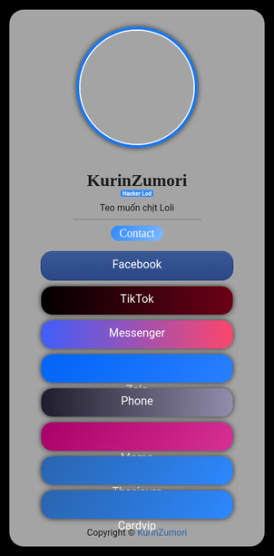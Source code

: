 <html class="v2" dir="ltr" lang="vi" xmlns="http://www.w3.org/1999/xhtml" xmlns:b="http://www.google.com/2005/gml/b" xmlns:data="http://www.google.com/2005/gml/data" xmlns:expr="http://www.google.com/2005/gml/expr">
 <head> 
  <title>KurinZumori - Thông tin cá nhân</title> 
  <meta content="width=device-width, user-scalable=no, initial-scale=1.0, maximum-scale=1.0, minimum-scale=1.0" name="viewport"> 
  <link href="https://1.bp.blogspot.com/-hgQuQLjKWiM/YKytpXcsa6I/AAAAAAAAFiU/j3Ixpn1632M_SuCVcgvFY01Vxg5gV2EdwCLcBGAsYHQ/s16000/favicon-1000x1000.png" rel="shortcut icon" type="image/x-icon"> 
  <meta content="https://i.imgur.com/LLpg0Db.png" property="og:image"> 
  <meta content="https://codeprof23.blogspot.com/" property="og:url"> 
  <meta content="website" property="og:type"> 
  <meta content="KurinZumori" property="og:title"> 
  <meta content="Xây dựng và phát triển bởi KurinZumori !" property="og:description"> 
  <link href="https://cdn.leanhduc.pro.vn/font-awesome/pro-5.15.3/css/all.css" rel="stylesheet"> 
  <link href="https://cdn.jsdelivr.net/npm/bootstrap@5.0.2/dist/css/bootstrap.min.css" rel="stylesheet"> 
  <link href="https://cdnjs.cloudflare.com/ajax/libs/limonte-sweetalert2/11.3.4/sweetalert2.css" rel="stylesheet"> 
  <!-- Bắt đầu css--> 
  <style id="page-skin-1" type="text/css"><!--
/* Chèn CSS vào đây */
/*------------------------------------------------*/
/* Name: Template giới thiệu bản thân version 8.1 */
/* Admin: KurinZumori                             */
/* Phone: 0336 683 825                            */
/* Gmail: dang31906@gmail.com                     */
/* Discord: https://discord.gg/ZjuBsEHMAC         */
/*------------------------------------------------*/
@import url("https://fonts.googleapis.com/css?family=Roboto&display=swap");@import url("https://fonts.googleapis.com/css?family=Dancing+Script|Lobster|Pattaya|Srisakdi&display=swap");html,body{cursor:url("https://cdn.leanhduc.pro.vn/theme/theme-thong-tin-lien-he-version-2-0/images/mouse-f1.png"),auto}a:hover{cursor:url("https://cdn.leanhduc.pro.vn/theme/theme-thong-tin-lien-he-version-2-0/images/mouse-f2.png"),auto}.loader{background:#4568dc;background:-webkit-linear-gradient(to right,#b06ab3,#4568dc);background:linear-gradient(to right,#b06ab3,#4568dc);opacity:0.6;bottom:0;left:0;overflow:hidden;position:fixed;right:0;top:0;z-index:99999}.loader-inner{bottom:0;height:60px;left:0;margin:auto;position:absolute;right:0;top:0;width:100px}.loader-line-wrap{animation:spin 2000ms cubic-bezier(0.175,0.885,0.32,1.275) infinite;box-sizing:border-box;height:50px;left:0;overflow:hidden;position:absolute;top:0;transform-origin:50% 100%;width:100px}.loader-line{border:4px solid transparent;border-radius:100%;box-sizing:border-box;height:100px;left:0;margin:0 auto;position:absolute;right:0;top:0;width:100px}.loader-line-wrap:nth-child(1){animation-delay:-50ms}.loader-line-wrap:nth-child(2){animation-delay:-100ms}.loader-line-wrap:nth-child(3){animation-delay:-150ms}.loader-line-wrap:nth-child(4){animation-delay:-200ms}.loader-line-wrap:nth-child(5){animation-delay:-250ms}.loader-line-wrap:nth-child(1) .loader-line{border-color:hsl(0,80%,60%);height:90px;width:90px;top:7px}.loader-line-wrap:nth-child(2) .loader-line{border-color:hsl(60,80%,60%);height:76px;width:76px;top:14px}.loader-line-wrap:nth-child(3) .loader-line{border-color:hsl(120,80%,60%);height:62px;width:62px;top:21px}.loader-line-wrap:nth-child(4) .loader-line{border-color:hsl(180,80%,60%);height:48px;width:48px;top:28px}.loader-line-wrap:nth-child(5) .loader-line{border-color:hsl(240,80%,60%);height:34px;width:34px;top:35px}@keyframes spin{0%,15%{transform:rotate(0)}100%{transform:rotate(360deg)}}*{font-family:"Roboto";padding:0;margin:0}.border{position:relative;width:50%;height:2px;background-color:rgb(138,138,138)}#boxs{margin-top:3px}#bg{position:fixed;min-height:100vh;min-width:100%;background-image:url("https://cdn.leanhduc.pro.vn/theme/theme-thong-tin-lien-he-version-2-0/images/background.jpeg");background-size:cover;background-position:center;margin:0;padding:0;top:0;left:0}#window{position:absolute;min-height:100%;min-width:100%;background-color:#000000;padding:0;top:0;left:0}#main{z-index:2;position:relative;width:450px;padding-bottom:5px;background-color:#ffffffa4;border-radius:25px;margin-top:5px;-webkit-box-shadow:0 0 50px 0 rgba(0,0,0,0.74);box-shadow:0 0 10px 0 rgba(0,0,0,0.74)}#cover{position:relative;height:100%;width:100%;background-image:url("https://cdn.leanhduc.pro.vn/theme/theme-thong-tin-lien-he-version-2-0/images/cover.gif");background-position:center;background-size:cover;border-top-left-radius:25px;border-top-right-radius:25px;padding-top:30px;padding-bottom:30px}#bg-cover{position:absolute;height:100%;width:100%;background-image:url("https://cdn.leanhduc.pro.vn/theme/theme-thong-tin-lien-he-version-2-0/images/cover.gif");background-position:center;background-size:cover;border-top-left-radius:25px;border-top-right-radius:25px;filter:opacity(0.6)}#avatar{position:relative;background-position:center;background-size:cover;border-radius:100%;border:5px solid #1877f2;-webkit-box-shadow:0 0 50px 0 rgba(0,0,0,0.74);box-shadow:0 0 10px 0 rgba(0,0,0,0.74)}#avatar img{height:200px;width:200px;border-radius:50%;object-fit:cover;position:relative;border:2px solid #fff}.center{display:flex;justify-content:center;align-items:center;flex-direction:column;margin-top:0}#name{text-align:center;font-weight:bold;font-size:30px;margin-top:10px;margin-bottom:0;font-family:"Lobster"}#name i{color:#1877f2;font-size:25px}#bio{text-align:center;margin-top:10px;margin-bottom:10px;font-family:"Roboto";font-size:16px}#contact-text{display:inline-block;padding:2px 15px;border-radius:15px;margin-top:10px;margin:10px auto;text-align:center;font-weight:lighter;font-size:20px;color:#ffffff;background:rgb(45,136,255);background:rgb(45,136,255);background:-moz-linear-gradient(127deg,rgba(45,136,255,1) 0%,rgba(131,186,255,1) 100%);background:-webkit-linear-gradient(127deg,rgba(45,136,255,1) 0%,rgba(131,186,255,1) 100%);background:linear-gradient(127deg,rgba(45,136,255,1) 0%,rgba(131,186,255,1) 100%);font-family:"Lobster";transition:all 250ms;cursor:default}#contact-text:hover{transform:scale(1.2);padding:2px 55px}.box{height:50px;width:75%;margin:5px auto;border-radius:20px;background:rgb(42,100,173);background:-moz-linear-gradient(127deg,rgba(42,100,173,1) 0%,rgba(45,136,255,1) 100%);background:-webkit-linear-gradient(127deg,rgba(42,100,173,1) 0%,rgba(45,136,255,1) 100%);background:linear-gradient(127deg,rgba(42,100,173,1) 0%,rgba(45,136,255,1) 100%);filter:progid:DXImageTransform.Microsoft.gradient(startColorstr="#2a64ad",endColorstr="#2d88ff",GradientType=1);-webkit-box-shadow:0 0 50px 0 rgba(0,0,0,0.74);box-shadow:0 0 10px 0 rgba(0,0,0,0.74);z-index:1;transition:all 250ms}.box:hover{padding-right:20px}.icon{display:inline;position:relative;height:50px;width:50px}.icon i{font-size:30px;margin:10px 20px;color:#ffffff;transition:transform 250ms;z-index:2}.icon i:hover{transform:rotate(360deg)}.detail{position:relative;display:block;margin:0 auto;font-size:20px;color:#ffffff;text-align:center;margin-top:10px;transition:all 500ms;font-family:"Roboto"}.col-10{position:relative;max-height:100%}.col-10:hover .detail{filter:opacity(0);z-index:-5}.col-10:hover .linked{filter:opacity(1);z-index:5}.col-10:active .detail{filter:opacity(0);z-index:-5}.col-10:active .linked{filter:opacity(1);z-index:5}.fas{transition:all 250ms}.col-10:hover .fas{transform:rotate(360deg)}.linked{position:relative;margin:0 auto;font-size:20px;color:#ffffff;text-align:center;margin-top:10px;transition:all 500ms;top:-40px;z-index:-2;filter:opacity(0);transition:all 1000ms;font-family:"Roboto"}.div-logo{position:relative;height:30px;width:30px;background-position:center;background-size:cover;margin:10px 20px;z-index:5;transition:all 250ms}.div-logo:hover{transform:rotate(360deg)}@media only screen and (max-width:540px){#main{width:100vw;margin-top:0vw;margin-bottom:0;border-radius:0}#bg-cover{border-radius:0}#window{min-height:100%;min-width:100%}.linked{font-size:19px}}.facebook{background:#3a5795;color:#1c3977;background:linear-gradient(to bottom,#3a5795 0%,#2b4886 100%);background:-webkit-gradient(linear,left top,left bottom,color-stop(0%,#3a5795),color-stop(100%,#2b4886));background:-webkit-linear-gradient(top,#3a5795 0%,#2b4886 100%);background:-moz-linear-gradient(top,#3a5795 0%,#2b4886 100%);background:-o-linear-gradient(top,#3a5795 0%,#2b4886 100%);background:-ms-linear-gradient(top,#3a5795 0%,#2b4886 100%);filter:progid:DXImageTransform.Microsoft.gradient(startColorstr='#3A5795',endColorstr='#2B4886',GradientType=0);border:1px solid #1c3977;text-shadow:0 1px 0 #4966a4;-webkit-text-shadow:0 1px 0 #4966a4;-moz-text-shadow:0 1px 0 #4966a4;box-shadow:inset 0 1px 0 #4966a4;-webkit-box-shadow:inset 0 1px 0 #4966a4;-moz-box-shadow:inset 0 1px 0 #4966a4}.messenger{background:#fc466b;background:-webkit-linear-gradient(to right,#3f5efb,#fc466b);background:linear-gradient(to right,#3f5efb,#fc466b)}.tiktok{background:#010101;background:-webkit-linear-gradient(to right,#010101,#6c0016);background:linear-gradient(to right,#010101,#6c0016)}.zalo{background:#0064f7;background:linear-gradient(127deg,#0064f7 0%,#2a7fff 100%)}.zalo-icon{background-image:url("https://cdn.leanhduc.pro.vn/theme/theme-thong-tin-lien-he-version-2-0/images/zalo.png")}.phone{background:#1f1c2c;background:-webkit-linear-gradient(to right,#1f1c2c,#928dab);background:linear-gradient(to right,#1f1c2c,#928dab)}.momo{background:#a80069;background:linear-gradient(127deg,#a80069 0%,#d73193 100%)}.momo-icon{background-image:url("https://cdn.leanhduc.pro.vn/theme/theme-thong-tin-lien-he-version-2-0/images/momo.png")}.vietcombank{background:#006c46;background:linear-gradient(127deg,#006c46 0%,#77bc41 100%)}.vietcombank-icon{background-image:url("https://cdn.leanhduc.pro.vn/theme/theme-thong-tin-lien-he-version-2-0/images/vietcombank.png")}.mbbank{background:#1f00cf;background:linear-gradient(127deg,#1f00cf 0%,#006db5 100%)}.mbbank-icon{background-image:url("https://cdn.leanhduc.pro.vn/theme/theme-thong-tin-lien-he-version-2-0/images/mbbank.png")}.badge{font-weight:bold;color:#ffffff;background-color:#2d88ff;padding:0.5px 3px;border-radius:3px;font-size:10px}a{text-decoration:none!important;color:rgb(42,100,173)!important}

--></style> 
  <style>.swal2-popup.swal2-toast{box-sizing:border-box;grid-column:1/4 !important;grid-row:1/4 !important;grid-template-columns:min-content auto min-content;padding:1em;overflow-y:hidden;background:#fff;box-shadow:0 0 1px rgba(0,0,0,.075),0 1px 2px rgba(0,0,0,.075),1px 2px 4px rgba(0,0,0,.075),1px 3px 8px rgba(0,0,0,.075),2px 4px 16px rgba(0,0,0,.075);pointer-events:all}.swal2-popup.swal2-toast>*{grid-column:2}.swal2-popup.swal2-toast .swal2-title{margin:.5em 1em;padding:0;font-size:1em;text-align:initial}.swal2-popup.swal2-toast .swal2-loading{justify-content:center}.swal2-popup.swal2-toast .swal2-input{height:2em;margin:.5em;font-size:1em}.swal2-popup.swal2-toast .swal2-validation-message{font-size:1em}.swal2-popup.swal2-toast .swal2-footer{margin:.5em 0 0;padding:.5em 0 0;font-size:.8em}.swal2-popup.swal2-toast .swal2-close{grid-column:3/3;grid-row:1/99;align-self:center;width:.8em;height:.8em;margin:0;font-size:2em}.swal2-popup.swal2-toast .swal2-html-container{margin:.5em 1em;padding:0;overflow:initial;font-size:1em;text-align:initial}.swal2-popup.swal2-toast .swal2-html-container:empty{padding:0}.swal2-popup.swal2-toast .swal2-loader{grid-column:1;grid-row:1/99;align-self:center;width:2em;height:2em;margin:.25em}.swal2-popup.swal2-toast .swal2-icon{grid-column:1;grid-row:1/99;align-self:center;width:2em;min-width:2em;height:2em;margin:0 .5em 0 0}.swal2-popup.swal2-toast .swal2-icon .swal2-icon-content{display:flex;align-items:center;font-size:1.8em;font-weight:bold}.swal2-popup.swal2-toast .swal2-icon.swal2-success .swal2-success-ring{width:2em;height:2em}.swal2-popup.swal2-toast .swal2-icon.swal2-error [class^=swal2-x-mark-line]{top:.875em;width:1.375em}.swal2-popup.swal2-toast .swal2-icon.swal2-error [class^=swal2-x-mark-line][class$=left]{left:.3125em}.swal2-popup.swal2-toast .swal2-icon.swal2-error [class^=swal2-x-mark-line][class$=right]{right:.3125em}.swal2-popup.swal2-toast .swal2-actions{justify-content:flex-start;height:auto;margin:0;margin-top:.5em;padding:0 .5em}.swal2-popup.swal2-toast .swal2-styled{margin:.25em .5em;padding:.4em .6em;font-size:1em}.swal2-popup.swal2-toast .swal2-success{border-color:#a5dc86}.swal2-popup.swal2-toast .swal2-success [class^=swal2-success-circular-line]{position:absolute;width:1.6em;height:3em;transform:rotate(45deg);border-radius:50%}.swal2-popup.swal2-toast .swal2-success [class^=swal2-success-circular-line][class$=left]{top:-0.8em;left:-0.5em;transform:rotate(-45deg);transform-origin:2em 2em;border-radius:4em 0 0 4em}.swal2-popup.swal2-toast .swal2-success [class^=swal2-success-circular-line][class$=right]{top:-0.25em;left:.9375em;transform-origin:0 1.5em;border-radius:0 4em 4em 0}.swal2-popup.swal2-toast .swal2-success .swal2-success-ring{width:2em;height:2em}.swal2-popup.swal2-toast .swal2-success .swal2-success-fix{top:0;left:.4375em;width:.4375em;height:2.6875em}.swal2-popup.swal2-toast .swal2-success [class^=swal2-success-line]{height:.3125em}.swal2-popup.swal2-toast .swal2-success [class^=swal2-success-line][class$=tip]{top:1.125em;left:.1875em;width:.75em}.swal2-popup.swal2-toast .swal2-success [class^=swal2-success-line][class$=long]{top:.9375em;right:.1875em;width:1.375em}.swal2-popup.swal2-toast .swal2-success.swal2-icon-show .swal2-success-line-tip{animation:swal2-toast-animate-success-line-tip .75s}.swal2-popup.swal2-toast .swal2-success.swal2-icon-show .swal2-success-line-long{animation:swal2-toast-animate-success-line-long .75s}.swal2-popup.swal2-toast.swal2-show{animation:swal2-toast-show .5s}.swal2-popup.swal2-toast.swal2-hide{animation:swal2-toast-hide .1s forwards}div:where(.swal2-container){display:grid;position:fixed;z-index:1060;inset:0;box-sizing:border-box;grid-template-areas:"top-start     top            top-end" "center-start  center         center-end" "bottom-start  bottom-center  bottom-end";grid-template-rows:minmax(min-content, auto) minmax(min-content, auto) minmax(min-content, auto);height:100%;padding:.625em;overflow-x:hidden;transition:background-color .1s;-webkit-overflow-scrolling:touch}div:where(.swal2-container).swal2-backdrop-show,div:where(.swal2-container).swal2-noanimation{background:rgba(0,0,0,.4)}div:where(.swal2-container).swal2-backdrop-hide{background:rgba(0,0,0,0) !important}div:where(.swal2-container).swal2-top-start,div:where(.swal2-container).swal2-center-start,div:where(.swal2-container).swal2-bottom-start{grid-template-columns:minmax(0, 1fr) auto auto}div:where(.swal2-container).swal2-top,div:where(.swal2-container).swal2-center,div:where(.swal2-container).swal2-bottom{grid-template-columns:auto minmax(0, 1fr) auto}div:where(.swal2-container).swal2-top-end,div:where(.swal2-container).swal2-center-end,div:where(.swal2-container).swal2-bottom-end{grid-template-columns:auto auto minmax(0, 1fr)}div:where(.swal2-container).swal2-top-start>.swal2-popup{align-self:start}div:where(.swal2-container).swal2-top>.swal2-popup{grid-column:2;align-self:start;justify-self:center}div:where(.swal2-container).swal2-top-end>.swal2-popup,div:where(.swal2-container).swal2-top-right>.swal2-popup{grid-column:3;align-self:start;justify-self:end}div:where(.swal2-container).swal2-center-start>.swal2-popup,div:where(.swal2-container).swal2-center-left>.swal2-popup{grid-row:2;align-self:center}div:where(.swal2-container).swal2-center>.swal2-popup{grid-column:2;grid-row:2;align-self:center;justify-self:center}div:where(.swal2-container).swal2-center-end>.swal2-popup,div:where(.swal2-container).swal2-center-right>.swal2-popup{grid-column:3;grid-row:2;align-self:center;justify-self:end}div:where(.swal2-container).swal2-bottom-start>.swal2-popup,div:where(.swal2-container).swal2-bottom-left>.swal2-popup{grid-column:1;grid-row:3;align-self:end}div:where(.swal2-container).swal2-bottom>.swal2-popup{grid-column:2;grid-row:3;justify-self:center;align-self:end}div:where(.swal2-container).swal2-bottom-end>.swal2-popup,div:where(.swal2-container).swal2-bottom-right>.swal2-popup{grid-column:3;grid-row:3;align-self:end;justify-self:end}div:where(.swal2-container).swal2-grow-row>.swal2-popup,div:where(.swal2-container).swal2-grow-fullscreen>.swal2-popup{grid-column:1/4;width:100%}div:where(.swal2-container).swal2-grow-column>.swal2-popup,div:where(.swal2-container).swal2-grow-fullscreen>.swal2-popup{grid-row:1/4;align-self:stretch}div:where(.swal2-container).swal2-no-transition{transition:none !important}div:where(.swal2-container) div:where(.swal2-popup){display:none;position:relative;box-sizing:border-box;grid-template-columns:minmax(0, 100%);width:32em;max-width:100%;padding:0 0 1.25em;border:none;border-radius:5px;background:#fff;color:#545454;font-family:inherit;font-size:1rem}div:where(.swal2-container) div:where(.swal2-popup):focus{outline:none}div:where(.swal2-container) div:where(.swal2-popup).swal2-loading{overflow-y:hidden}div:where(.swal2-container) h2:where(.swal2-title){position:relative;max-width:100%;margin:0;padding:.8em 1em 0;color:inherit;font-size:1.875em;font-weight:600;text-align:center;text-transform:none;word-wrap:break-word}div:where(.swal2-container) div:where(.swal2-actions){display:flex;z-index:1;box-sizing:border-box;flex-wrap:wrap;align-items:center;justify-content:center;width:auto;margin:1.25em auto 0;padding:0}div:where(.swal2-container) div:where(.swal2-actions):not(.swal2-loading) .swal2-styled[disabled]{opacity:.4}div:where(.swal2-container) div:where(.swal2-actions):not(.swal2-loading) .swal2-styled:hover{background-image:linear-gradient(rgba(0, 0, 0, 0.1), rgba(0, 0, 0, 0.1))}div:where(.swal2-container) div:where(.swal2-actions):not(.swal2-loading) .swal2-styled:active{background-image:linear-gradient(rgba(0, 0, 0, 0.2), rgba(0, 0, 0, 0.2))}div:where(.swal2-container) div:where(.swal2-loader){display:none;align-items:center;justify-content:center;width:2.2em;height:2.2em;margin:0 1.875em;animation:swal2-rotate-loading 1.5s linear 0s infinite normal;border-width:.25em;border-style:solid;border-radius:100%;border-color:#2778c4 rgba(0,0,0,0) #2778c4 rgba(0,0,0,0)}div:where(.swal2-container) button:where(.swal2-styled){margin:.3125em;padding:.625em 1.1em;transition:box-shadow .1s;box-shadow:0 0 0 3px rgba(0,0,0,0);font-weight:500}div:where(.swal2-container) button:where(.swal2-styled):not([disabled]){cursor:pointer}div:where(.swal2-container) button:where(.swal2-styled).swal2-confirm{border:0;border-radius:.25em;background:initial;background-color:#7066e0;color:#fff;font-size:1em}div:where(.swal2-container) button:where(.swal2-styled).swal2-confirm:focus{box-shadow:0 0 0 3px rgba(112,102,224,.5)}div:where(.swal2-container) button:where(.swal2-styled).swal2-deny{border:0;border-radius:.25em;background:initial;background-color:#dc3741;color:#fff;font-size:1em}div:where(.swal2-container) button:where(.swal2-styled).swal2-deny:focus{box-shadow:0 0 0 3px rgba(220,55,65,.5)}div:where(.swal2-container) button:where(.swal2-styled).swal2-cancel{border:0;border-radius:.25em;background:initial;background-color:#6e7881;color:#fff;font-size:1em}div:where(.swal2-container) button:where(.swal2-styled).swal2-cancel:focus{box-shadow:0 0 0 3px rgba(110,120,129,.5)}div:where(.swal2-container) button:where(.swal2-styled).swal2-default-outline:focus{box-shadow:0 0 0 3px rgba(100,150,200,.5)}div:where(.swal2-container) button:where(.swal2-styled):focus{outline:none}div:where(.swal2-container) button:where(.swal2-styled)::-moz-focus-inner{border:0}div:where(.swal2-container) div:where(.swal2-footer){justify-content:center;margin:1em 0 0;padding:1em 1em 0;border-top:1px solid #eee;color:inherit;font-size:1em}div:where(.swal2-container) .swal2-timer-progress-bar-container{position:absolute;right:0;bottom:0;left:0;grid-column:auto !important;overflow:hidden;border-bottom-right-radius:5px;border-bottom-left-radius:5px}div:where(.swal2-container) div:where(.swal2-timer-progress-bar){width:100%;height:.25em;background:rgba(0,0,0,.2)}div:where(.swal2-container) img:where(.swal2-image){max-width:100%;margin:2em auto 1em}div:where(.swal2-container) button:where(.swal2-close){z-index:2;align-items:center;justify-content:center;width:1.2em;height:1.2em;margin-top:0;margin-right:0;margin-bottom:-1.2em;padding:0;overflow:hidden;transition:color .1s,box-shadow .1s;border:none;border-radius:5px;background:rgba(0,0,0,0);color:#ccc;font-family:monospace;font-size:2.5em;cursor:pointer;justify-self:end}div:where(.swal2-container) button:where(.swal2-close):hover{transform:none;background:rgba(0,0,0,0);color:#f27474}div:where(.swal2-container) button:where(.swal2-close):focus{outline:none;box-shadow:inset 0 0 0 3px rgba(100,150,200,.5)}div:where(.swal2-container) button:where(.swal2-close)::-moz-focus-inner{border:0}div:where(.swal2-container) .swal2-html-container{z-index:1;justify-content:center;margin:1em 1.6em .3em;padding:0;overflow:auto;color:inherit;font-size:1.125em;font-weight:normal;line-height:normal;text-align:center;word-wrap:break-word;word-break:break-word}div:where(.swal2-container) input:where(.swal2-input),div:where(.swal2-container) input:where(.swal2-file),div:where(.swal2-container) textarea:where(.swal2-textarea),div:where(.swal2-container) select:where(.swal2-select),div:where(.swal2-container) div:where(.swal2-radio),div:where(.swal2-container) label:where(.swal2-checkbox){margin:1em 2em 3px}div:where(.swal2-container) input:where(.swal2-input),div:where(.swal2-container) input:where(.swal2-file),div:where(.swal2-container) textarea:where(.swal2-textarea){box-sizing:border-box;width:auto;transition:border-color .1s,box-shadow .1s;border:1px solid #d9d9d9;border-radius:.1875em;background:rgba(0,0,0,0);box-shadow:inset 0 1px 1px rgba(0,0,0,.06),0 0 0 3px rgba(0,0,0,0);color:inherit;font-size:1.125em}div:where(.swal2-container) input:where(.swal2-input).swal2-inputerror,div:where(.swal2-container) input:where(.swal2-file).swal2-inputerror,div:where(.swal2-container) textarea:where(.swal2-textarea).swal2-inputerror{border-color:#f27474 !important;box-shadow:0 0 2px #f27474 !important}div:where(.swal2-container) input:where(.swal2-input):focus,div:where(.swal2-container) input:where(.swal2-file):focus,div:where(.swal2-container) textarea:where(.swal2-textarea):focus{border:1px solid #b4dbed;outline:none;box-shadow:inset 0 1px 1px rgba(0,0,0,.06),0 0 0 3px rgba(100,150,200,.5)}div:where(.swal2-container) input:where(.swal2-input)::placeholder,div:where(.swal2-container) input:where(.swal2-file)::placeholder,div:where(.swal2-container) textarea:where(.swal2-textarea)::placeholder{color:#ccc}div:where(.swal2-container) .swal2-range{margin:1em 2em 3px;background:#fff}div:where(.swal2-container) .swal2-range input{width:80%}div:where(.swal2-container) .swal2-range output{width:20%;color:inherit;font-weight:600;text-align:center}div:where(.swal2-container) .swal2-range input,div:where(.swal2-container) .swal2-range output{height:2.625em;padding:0;font-size:1.125em;line-height:2.625em}div:where(.swal2-container) .swal2-input{height:2.625em;padding:0 .75em}div:where(.swal2-container) .swal2-file{width:75%;margin-right:auto;margin-left:auto;background:rgba(0,0,0,0);font-size:1.125em}div:where(.swal2-container) .swal2-textarea{height:6.75em;padding:.75em}div:where(.swal2-container) .swal2-select{min-width:50%;max-width:100%;padding:.375em .625em;background:rgba(0,0,0,0);color:inherit;font-size:1.125em}div:where(.swal2-container) .swal2-radio,div:where(.swal2-container) .swal2-checkbox{align-items:center;justify-content:center;background:#fff;color:inherit}div:where(.swal2-container) .swal2-radio label,div:where(.swal2-container) .swal2-checkbox label{margin:0 .6em;font-size:1.125em}div:where(.swal2-container) .swal2-radio input,div:where(.swal2-container) .swal2-checkbox input{flex-shrink:0;margin:0 .4em}div:where(.swal2-container) label:where(.swal2-input-label){display:flex;justify-content:center;margin:1em auto 0}div:where(.swal2-container) div:where(.swal2-validation-message){align-items:center;justify-content:center;margin:1em 0 0;padding:.625em;overflow:hidden;background:#f0f0f0;color:#666;font-size:1em;font-weight:300}div:where(.swal2-container) div:where(.swal2-validation-message)::before{content:"!";display:inline-block;width:1.5em;min-width:1.5em;height:1.5em;margin:0 .625em;border-radius:50%;background-color:#f27474;color:#fff;font-weight:600;line-height:1.5em;text-align:center}div:where(.swal2-container) .swal2-progress-steps{flex-wrap:wrap;align-items:center;max-width:100%;margin:1.25em auto;padding:0;background:rgba(0,0,0,0);font-weight:600}div:where(.swal2-container) .swal2-progress-steps li{display:inline-block;position:relative}div:where(.swal2-container) .swal2-progress-steps .swal2-progress-step{z-index:20;flex-shrink:0;width:2em;height:2em;border-radius:2em;background:#2778c4;color:#fff;line-height:2em;text-align:center}div:where(.swal2-container) .swal2-progress-steps .swal2-progress-step.swal2-active-progress-step{background:#2778c4}div:where(.swal2-container) .swal2-progress-steps .swal2-progress-step.swal2-active-progress-step~.swal2-progress-step{background:#add8e6;color:#fff}div:where(.swal2-container) .swal2-progress-steps .swal2-progress-step.swal2-active-progress-step~.swal2-progress-step-line{background:#add8e6}div:where(.swal2-container) .swal2-progress-steps .swal2-progress-step-line{z-index:10;flex-shrink:0;width:2.5em;height:.4em;margin:0 -1px;background:#2778c4}div:where(.swal2-icon){position:relative;box-sizing:content-box;justify-content:center;width:5em;height:5em;margin:2.5em auto .6em;border:0.25em solid rgba(0,0,0,0);border-radius:50%;border-color:#000;font-family:inherit;line-height:5em;cursor:default;user-select:none}div:where(.swal2-icon) .swal2-icon-content{display:flex;align-items:center;font-size:3.75em}div:where(.swal2-icon).swal2-error{border-color:#f27474;color:#f27474}div:where(.swal2-icon).swal2-error .swal2-x-mark{position:relative;flex-grow:1}div:where(.swal2-icon).swal2-error [class^=swal2-x-mark-line]{display:block;position:absolute;top:2.3125em;width:2.9375em;height:.3125em;border-radius:.125em;background-color:#f27474}div:where(.swal2-icon).swal2-error [class^=swal2-x-mark-line][class$=left]{left:1.0625em;transform:rotate(45deg)}div:where(.swal2-icon).swal2-error [class^=swal2-x-mark-line][class$=right]{right:1em;transform:rotate(-45deg)}div:where(.swal2-icon).swal2-error.swal2-icon-show{animation:swal2-animate-error-icon .5s}div:where(.swal2-icon).swal2-error.swal2-icon-show .swal2-x-mark{animation:swal2-animate-error-x-mark .5s}div:where(.swal2-icon).swal2-warning{border-color:#facea8;color:#f8bb86}div:where(.swal2-icon).swal2-warning.swal2-icon-show{animation:swal2-animate-error-icon .5s}div:where(.swal2-icon).swal2-warning.swal2-icon-show .swal2-icon-content{animation:swal2-animate-i-mark .5s}div:where(.swal2-icon).swal2-info{border-color:#9de0f6;color:#3fc3ee}div:where(.swal2-icon).swal2-info.swal2-icon-show{animation:swal2-animate-error-icon .5s}div:where(.swal2-icon).swal2-info.swal2-icon-show .swal2-icon-content{animation:swal2-animate-i-mark .8s}div:where(.swal2-icon).swal2-question{border-color:#c9dae1;color:#87adbd}div:where(.swal2-icon).swal2-question.swal2-icon-show{animation:swal2-animate-error-icon .5s}div:where(.swal2-icon).swal2-question.swal2-icon-show .swal2-icon-content{animation:swal2-animate-question-mark .8s}div:where(.swal2-icon).swal2-success{border-color:#a5dc86;color:#a5dc86}div:where(.swal2-icon).swal2-success [class^=swal2-success-circular-line]{position:absolute;width:3.75em;height:7.5em;transform:rotate(45deg);border-radius:50%}div:where(.swal2-icon).swal2-success [class^=swal2-success-circular-line][class$=left]{top:-0.4375em;left:-2.0635em;transform:rotate(-45deg);transform-origin:3.75em 3.75em;border-radius:7.5em 0 0 7.5em}div:where(.swal2-icon).swal2-success [class^=swal2-success-circular-line][class$=right]{top:-0.6875em;left:1.875em;transform:rotate(-45deg);transform-origin:0 3.75em;border-radius:0 7.5em 7.5em 0}div:where(.swal2-icon).swal2-success .swal2-success-ring{position:absolute;z-index:2;top:-0.25em;left:-0.25em;box-sizing:content-box;width:100%;height:100%;border:.25em solid rgba(165,220,134,.3);border-radius:50%}div:where(.swal2-icon).swal2-success .swal2-success-fix{position:absolute;z-index:1;top:.5em;left:1.625em;width:.4375em;height:5.625em;transform:rotate(-45deg)}div:where(.swal2-icon).swal2-success [class^=swal2-success-line]{display:block;position:absolute;z-index:2;height:.3125em;border-radius:.125em;background-color:#a5dc86}div:where(.swal2-icon).swal2-success [class^=swal2-success-line][class$=tip]{top:2.875em;left:.8125em;width:1.5625em;transform:rotate(45deg)}div:where(.swal2-icon).swal2-success [class^=swal2-success-line][class$=long]{top:2.375em;right:.5em;width:2.9375em;transform:rotate(-45deg)}div:where(.swal2-icon).swal2-success.swal2-icon-show .swal2-success-line-tip{animation:swal2-animate-success-line-tip .75s}div:where(.swal2-icon).swal2-success.swal2-icon-show .swal2-success-line-long{animation:swal2-animate-success-line-long .75s}div:where(.swal2-icon).swal2-success.swal2-icon-show .swal2-success-circular-line-right{animation:swal2-rotate-success-circular-line 4.25s ease-in}[class^=swal2]{-webkit-tap-highlight-color:rgba(0,0,0,0)}.swal2-show{animation:swal2-show .3s}.swal2-hide{animation:swal2-hide .15s forwards}.swal2-noanimation{transition:none}.swal2-scrollbar-measure{position:absolute;top:-9999px;width:50px;height:50px;overflow:scroll}.swal2-rtl .swal2-close{margin-right:initial;margin-left:0}.swal2-rtl .swal2-timer-progress-bar{right:0;left:auto}@keyframes swal2-toast-show{0%{transform:translateY(-0.625em) rotateZ(2deg)}33%{transform:translateY(0) rotateZ(-2deg)}66%{transform:translateY(0.3125em) rotateZ(2deg)}100%{transform:translateY(0) rotateZ(0deg)}}@keyframes swal2-toast-hide{100%{transform:rotateZ(1deg);opacity:0}}@keyframes swal2-toast-animate-success-line-tip{0%{top:.5625em;left:.0625em;width:0}54%{top:.125em;left:.125em;width:0}70%{top:.625em;left:-0.25em;width:1.625em}84%{top:1.0625em;left:.75em;width:.5em}100%{top:1.125em;left:.1875em;width:.75em}}@keyframes swal2-toast-animate-success-line-long{0%{top:1.625em;right:1.375em;width:0}65%{top:1.25em;right:.9375em;width:0}84%{top:.9375em;right:0;width:1.125em}100%{top:.9375em;right:.1875em;width:1.375em}}@keyframes swal2-show{0%{transform:scale(0.7)}45%{transform:scale(1.05)}80%{transform:scale(0.95)}100%{transform:scale(1)}}@keyframes swal2-hide{0%{transform:scale(1);opacity:1}100%{transform:scale(0.5);opacity:0}}@keyframes swal2-animate-success-line-tip{0%{top:1.1875em;left:.0625em;width:0}54%{top:1.0625em;left:.125em;width:0}70%{top:2.1875em;left:-0.375em;width:3.125em}84%{top:3em;left:1.3125em;width:1.0625em}100%{top:2.8125em;left:.8125em;width:1.5625em}}@keyframes swal2-animate-success-line-long{0%{top:3.375em;right:2.875em;width:0}65%{top:3.375em;right:2.875em;width:0}84%{top:2.1875em;right:0;width:3.4375em}100%{top:2.375em;right:.5em;width:2.9375em}}@keyframes swal2-rotate-success-circular-line{0%{transform:rotate(-45deg)}5%{transform:rotate(-45deg)}12%{transform:rotate(-405deg)}100%{transform:rotate(-405deg)}}@keyframes swal2-animate-error-x-mark{0%{margin-top:1.625em;transform:scale(0.4);opacity:0}50%{margin-top:1.625em;transform:scale(0.4);opacity:0}80%{margin-top:-0.375em;transform:scale(1.15)}100%{margin-top:0;transform:scale(1);opacity:1}}@keyframes swal2-animate-error-icon{0%{transform:rotateX(100deg);opacity:0}100%{transform:rotateX(0deg);opacity:1}}@keyframes swal2-rotate-loading{0%{transform:rotate(0deg)}100%{transform:rotate(360deg)}}@keyframes swal2-animate-question-mark{0%{transform:rotateY(-360deg)}100%{transform:rotateY(0)}}@keyframes swal2-animate-i-mark{0%{transform:rotateZ(45deg);opacity:0}25%{transform:rotateZ(-25deg);opacity:.4}50%{transform:rotateZ(15deg);opacity:.8}75%{transform:rotateZ(-5deg);opacity:1}100%{transform:rotateX(0);opacity:1}}body.swal2-shown:not(.swal2-no-backdrop):not(.swal2-toast-shown){overflow:hidden}body.swal2-height-auto{height:auto !important}body.swal2-no-backdrop .swal2-container{background-color:rgba(0,0,0,0) !important;pointer-events:none}body.swal2-no-backdrop .swal2-container .swal2-popup{pointer-events:all}body.swal2-no-backdrop .swal2-container .swal2-modal{box-shadow:0 0 10px rgba(0,0,0,.4)}@media print{body.swal2-shown:not(.swal2-no-backdrop):not(.swal2-toast-shown){overflow-y:scroll !important}body.swal2-shown:not(.swal2-no-backdrop):not(.swal2-toast-shown)>[aria-hidden=true]{display:none}body.swal2-shown:not(.swal2-no-backdrop):not(.swal2-toast-shown) .swal2-container{position:static !important}}body.swal2-toast-shown .swal2-container{box-sizing:border-box;width:360px;max-width:100%;background-color:rgba(0,0,0,0);pointer-events:none}body.swal2-toast-shown .swal2-container.swal2-top{inset:0 auto auto 50%;transform:translateX(-50%)}body.swal2-toast-shown .swal2-container.swal2-top-end,body.swal2-toast-shown .swal2-container.swal2-top-right{inset:0 0 auto auto}body.swal2-toast-shown .swal2-container.swal2-top-start,body.swal2-toast-shown .swal2-container.swal2-top-left{inset:0 auto auto 0}body.swal2-toast-shown .swal2-container.swal2-center-start,body.swal2-toast-shown .swal2-container.swal2-center-left{inset:50% auto auto 0;transform:translateY(-50%)}body.swal2-toast-shown .swal2-container.swal2-center{inset:50% auto auto 50%;transform:translate(-50%, -50%)}body.swal2-toast-shown .swal2-container.swal2-center-end,body.swal2-toast-shown .swal2-container.swal2-center-right{inset:50% 0 auto auto;transform:translateY(-50%)}body.swal2-toast-shown .swal2-container.swal2-bottom-start,body.swal2-toast-shown .swal2-container.swal2-bottom-left{inset:auto auto 0 0}body.swal2-toast-shown .swal2-container.swal2-bottom{inset:auto auto 0 50%;transform:translateX(-50%)}body.swal2-toast-shown .swal2-container.swal2-bottom-end,body.swal2-toast-shown .swal2-container.swal2-bottom-right{inset:auto 0 0 auto}</style>
 </head> 
 <!-- Bắt đầu phần hiển thị --> 
 <body> 
  <!-- loading --> 
  <div class="loader" style="display: none;"> 
   <div class="loader-inner"> 
    <div class="loader-line-wrap"> 
     <div class="loader-line"></div> 
    </div> 
    <div class="loader-line-wrap"> 
     <div class="loader-line"></div> 
    </div> 
    <div class="loader-line-wrap"> 
     <div class="loader-line"></div> 
    </div> 
    <div class="loader-line-wrap"> 
     <div class="loader-line"></div> 
    </div> 
    <div class="loader-line-wrap"> 
     <div class="loader-line"></div> 
    </div> 
   </div> 
  </div> 
  <!-- main --> 
  <div class="center" id="window"> 
   <div id="main"> 
    <!-- avatar --> 
    <div class="center" id="cover"> 
     <div id="bg-cover"></div> 
     <div id="avatar"> 
      <img alt="avt" src="https://media.discordapp.net/attachments/1065960957039362048/1066638621123301396/FB_IMG_1673180153981.png"> 
     </div> 
    </div> 
    <div id="content"> 
     <!-- info --> 
     <p id="name"> KurinZumori <i class="fad fa-badge-check"></i> </p> 
     <div class="center"> 
      <span class="badge"> <i class="fas fa-code"></i> Hacker Lod </span> 
     </div> 
     <p id="bio">Teo muốn chịt Loli</p> 
     <div class="center"> 
      <div class="border"></div> 
      <p id="contact-text">Contact</p> 
     </div> 
     <!-- contact --> 
     <div class="center boxs" id="boxs"> 
      <!-- facebook --> 
      <div class="box facebook"> 
       <div class="row"> 
        <div class="col-2"> 
         <div class="icon">
          <i class="fab fa-facebook"></i>
         </div> 
        </div> 
        <div class="col-10" onclick="openlink(&quot;https://www.facebook.com/KurinZumori/&quot;)"> 
         <p class="detail">Facebook</p> 
         <p class="linked">KurinZumori</p> 
        </div> 
       </div> 
      </div> 
      <!-- tiktok --> 
      <div class="box tiktok"> 
       <div class="row"> 
        <div class="col-2"> 
         <div class="icon"> 
          <i class="fab fa-tiktok"></i> 
         </div> 
        </div> 
        <div class="col-10" onclick="openlink(&quot;https://www.tiktok.com/@djt344/&quot;)"> 
         <p class="detail">TikTok</p> 
         <p class="linked">KurinZumori</p> 
        </div> 
       </div> 
      </div> 
      <!-- messenger --> 
      <div class="box messenger"> 
       <div class="row"> 
        <div class="col-2"> 
         <div class="icon"> 
          <i class="fab fa-facebook-messenger"></i> 
         </div> 
        </div> 
        <div class="col-10" onclick="openlink(&quot;https://www.m.me/KurinZumori/&quot;)"> 
         <p class="detail">Messenger</p> 
         <p class="linked">KurinZumori</p> 
        </div> 
       </div> 
      </div> 
      <!-- zalo --> 
      <div class="box zalo"> 
       <div class="row"> 
        <div class="col-2"> 
         <div class="icon"> 
          <div class="div-logo zalo-icon"></div> 
         </div> 
        </div> 
        <div class="col-10" onclick="openlink(&quot;https://www.zalo.me/0336683825/&quot;);"> 
         <p class="detail">Zalo</p> 
         <p class="linked">KurinZumori</p> 
        </div> 
       </div> 
      </div> 
      <!-- phone --> 
      <div class="box phone"> 
       <div class="row"> 
        <div class="col-2"> 
         <div class="icon"> 
          <i class="fas fa-phone"></i> 
         </div> 
        </div> 
        <div class="col-10" onclick="openlink(&quot;tel:+84336683825&quot;);"> 
         <p class="detail">Phone</p> 
         <p class="linked">0336.683.825</p> 
        </div> 
       </div> 
      </div> 
      <!-- momo --> 
      <div class="box momo"> 
       <div class="row"> 
        <div class="col-2"> 
         <div class="icon"> 
          <div class="div-logo momo-icon"></div> 
         </div> 
        </div> 
        <div class="col-10" onclick="openlink(&quot;https://nhantien.momo.vn/0334288895&quot;);"> 
         <p class="detail">Momo</p> 
         <p class="linked">0334.288.895</p> 
        </div> 
       </div> 
      </div> 
      <!-- Thesieure--> 
      <div class="box Thesieure"> 
       <div class="row"> 
        <div class="col-2"> 
         <div class="icon"> 
          <div class="div-logo"></div> 
         </div> 
        </div> 
        <div class="col-10" onclick="openlink(&quot;https://thesieure.com/wallet/transfer&quot;);"> 
         <p class="detail">Thesieure</p> 
         <p class="linked">dang31906@gmail.com</p> 
        </div> 
       </div> 
      </div> 
      <!-- Cardvip --> 
      <div class="box Cardvip"> 
       <div class="row"> 
        <div class="col-2"> 
         <div class="icon"> 
          <div class="div-logo"></div> 
         </div> 
        </div> 
        <div class="col-10" onclick="openlink(&quot;https://cardvip.vn/chuyen-tien&quot;);"> 
         <p class="detail">Cardvip</p> 
         <p class="linked">dang31906@gmail.com</p> 
        </div> 
       </div> 
      </div> 
     </div> 
     <p id="bio">Copyright © <a href="https://www.facebook.com/KurinZumori/" rel="noopener noreferrer" target="_blank">KurinZumori </a></p> 
    </div> 
   </div> 
   <div id="bg"></div> 
  </div> 
  <script type="text/javascript">
			//<![CDATA[
				// loading
				$(".loader").delay(1000).fadeOut("fast");
				// open link
				function openlink(url) {
					window.open(url, "_blank").focus();
				}
				// click copy
				function copytext(str) {
					const el = document.createElement("textarea");
					el.value = str;
					document.body.appendChild(el);
					el.select();
					document.execCommand("copy");
					Swal.fire("Thông báo", "Copy thành công!", "success");
				}
			//]]>
		</script> 
  <div class="no-items section" id="facebook.com/KurinZumori"></div> 
  <!--<head>
<meta name='google-adsense-platform-account' content='ca-host-pub-1556223355139109'/>
<meta name='google-adsense-platform-domain' content='blogspot.com'/>

</head>--> 
  <!--<body>
</body>--> 
  <!-- Kết thúc phần hiển thị -->
 </body>
</html>
